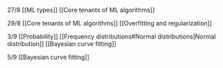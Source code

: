 27/8
[[ML types]]
[[Core tenants of ML algorithms]]

29/8
[[Core tenants of ML algorithms]]
[[Overfitting and regularization]]

3/9
[[Probability]]
[[Frequency distributions#Normal distributions|Normal distribution]]
[[Bayesian curve fitting]]

5/9 
[[Bayesian curve fitting]]
